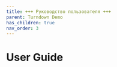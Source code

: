 ```yaml
---
title: +++ Руководство пользователя +++
parent: Turndown Demo
has_children: true
nav_order: 3
---
```


# User Guide
